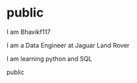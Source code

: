 # public
I am Bhavikf117

I am a Data Engineer at Jaguar Land Rover

I am learning python and SQL

public
